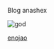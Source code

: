 Blog anashex

![god](https://www.geekmi.news/__export/1622211640747/sites/debate/img/2021/05/28/zenitsu-1.jpg_172596871.jpg)


[enojao](https://img.wattpad.com/4bd554467a81ec1269761e9b262183a4f6491310/68747470733a2f2f73332e616d617a6f6e6177732e636f6d2f776174747061642d6d656469612d736572766963652f53746f7279496d6167652f6c676467583575616e2d666762413d3d2d313130383536383436382e313639373438313562646533366261633531393732303132303737342e6a7067)